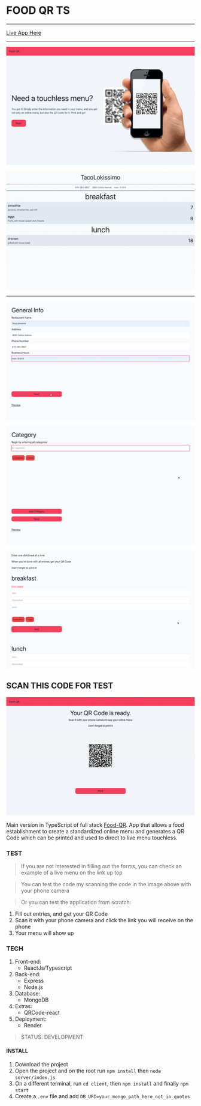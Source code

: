 # FOOD QR TS

---

[Live App Here](https://food-qr.onrender.com/)

---

![Img of live app](qr.png)

![Img of live menu](qr5.png)

---

![Img of gen info form](qr1.png)

![Img of cat info form](qr2.png)

![Img of dishes info form](qr3.png)

## SCAN THIS CODE FOR TEST

![Img of dishes info form](qr4.png)

Main version in TypeScript of full stack [Food-QR](https://github.com/Medic1111/FOOD-QR). App that allows a food establishment to create a standardized online menu and generates a QR Code which can be printed and used to direct to live menu touchless.

### TEST

> If you are not interested in filling out the forms, you can check an example of a live menu on the link up top

> You can test the code my scanning the code in the image above with your phone camera

> Or you can test the application from scratch:

1. Fill out entries, and get your QR Code
2. Scan it with your phone camera and click the link you will receive on the phone
3. Your menu will show up

### TECH

1. Front-end:
   - ReactJs/Typescript
2. Back-end:
   - Express
   - Node.js
3. Database:
   - MongoDB
4. Extras:
   - QRCode-react
5. Deployment:
   - Render

> STATUS: DEVELOPMENT

#### INSTALL

1. Download the project
2. Open the project and on the root run `npm install` then `node server/index.js`
3. On a different terminal, run `cd client`, then `npm install` and finally `npm start`
4. Create a `.env` file and add `DB_URI=your_mongo_path_here_not_in_quotes`
